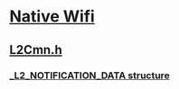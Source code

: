 # [Native Wifi](../_nwifi/index.md)
## [L2Cmn.h](index.md)
### [_L2_NOTIFICATION_DATA structure](../l2cmn/ns-l2cmn-_l2_notification_data.md)
